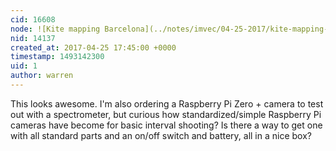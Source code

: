```yaml
---
cid: 16608
node: ![Kite mapping Barcelona](../notes/imvec/04-25-2017/kite-mapping-barcelona)
nid: 14137
created_at: 2017-04-25 17:45:00 +0000
timestamp: 1493142300
uid: 1
author: warren
---
```


This looks awesome. I'm also ordering a Raspberry Pi Zero + camera to test out with a spectrometer, but curious how standardized/simple Raspberry Pi cameras have become for basic interval shooting? Is there a way to get one with all standard parts and an on/off switch and battery, all in a nice box?